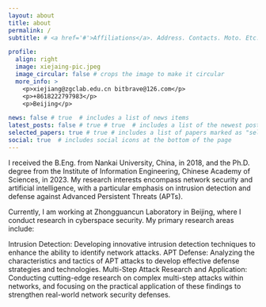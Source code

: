 ```yaml
---
layout: about
title: about
permalink: /
subtitle: # <a href='#'>Affiliations</a>. Address. Contacts. Moto. Etc.

profile:
  align: right
  image: xiejaing-pic.jpeg
  image_circular: false # crops the image to make it circular
  more_info: >
    <p>xiejiang@zgclab.edu.cn bitbrave@126.com</p>
    <p>+8618222797983</p>
    <p>Beijing</p>

news: false # true  # includes a list of news items
latest_posts: false # true # true  # includes a list of the newest posts
selected_papers: true # true # includes a list of papers marked as "selected={true}"
social: true  # includes social icons at the bottom of the page
---
```


<!-- I received the B.Eng. from Nankai University, China, in 2018, and the Ph.D. degree from the Institute of Information Engineering, Chinese Academy of Sciences, in 2023. My research interests include network security and artificial intelligence, in particular, intrusion detection and defense about APT (Advanced Persistent Threat). -->

I received the B.Eng. from Nankai University, China, in 2018, and the Ph.D. degree from the Institute of Information Engineering, Chinese Academy of Sciences, in 2023. My research interests encompass network security and artificial intelligence, with a particular emphasis on intrusion detection and defense against Advanced Persistent Threats (APTs). 

Currently, I am working at Zhongguancun Laboratory in Beijing, where I conduct research in cyberspace security. My primary research areas include:

Intrusion Detection: Developing innovative intrusion detection techniques to enhance the ability to identify network attacks.
APT Defense: Analyzing the characteristics and tactics of APT attacks to develop effective defense strategies and technologies.
Multi-Step Attack Research and Application: Conducting cutting-edge research on complex multi-step attacks within networks, and focusing on the practical application of these findings to strengthen real-world network security defenses.

<!-- Write your biography here. Tell the world about yourself. Link to your favorite [subreddit](http://reddit.com). You can put a picture in, too. The code is already in, just name your picture `prof_pic.jpg` and put it in the `img/` folder. -->

<!-- Put your address / P.O. box / other info right below your picture. You can also disable any of these elements by editing `profile` property of the YAML header of your `_pages/about.md`. Edit `_bibliography/papers.bib` and Jekyll will render your [publications page](/al-folio/publications/) automatically. -->

<!-- Link to your social media connections, too. This theme is set up to use [Font Awesome icons](https://fontawesome.com/) and [Academicons](https://jpswalsh.github.io/academicons/), like the ones below. Add your Facebook, Twitter, LinkedIn, Google Scholar, or just disable all of them. -->
